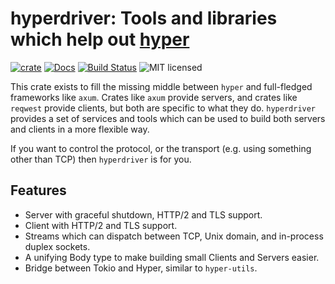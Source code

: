 # hyperdriver: Tools and libraries which help out [hyper](https://hyper.is/)

[![crate][crate-image]][crate-link]
[![Docs][docs-image]][docs-link]
[![Build Status][build-image]][build-link]
![MIT licensed][license-image]

This crate exists to fill the missing middle between `hyper` and full-fledged frameworks
like `axum`. Crates like `axum` provide servers, and crates like `reqwest` provide clients,
but both are specific to what they do. `hyperdriver` provides a set of services and tools
which can be used to build both servers and clients in a more flexible way.

If you want to control the protocol, or the transport (e.g. using something other than TCP)
then `hyperdriver` is for you.

## Features

- Server with graceful shutdown, HTTP/2 and TLS support.
- Client with HTTP/2 and TLS support.
- Streams which can dispatch between TCP, Unix domain, and in-process duplex sockets.
- A unifying Body type to make building small Clients and Servers easier.
- Bridge between Tokio and Hyper, similar to `hyper-utils`.

[crate-image]: https://buildstats.info/crate/hyperdriver
[crate-link]: https://crates.io/crates/hyperdriver
[docs-image]: https://docs.rs/hyperdriver/badge.svg
[docs-link]: https://docs.rs/hyperdriver/
[build-image]: https://github.com/alexrudy/hyperdriver/actions/workflows/ci.yml/badge.svg
[build-link]: https://github.com/alexrudy/hyperdriver/actions/workflows/ci.yml
[license-image]: https://img.shields.io/badge/license-MIT-blue.svg
